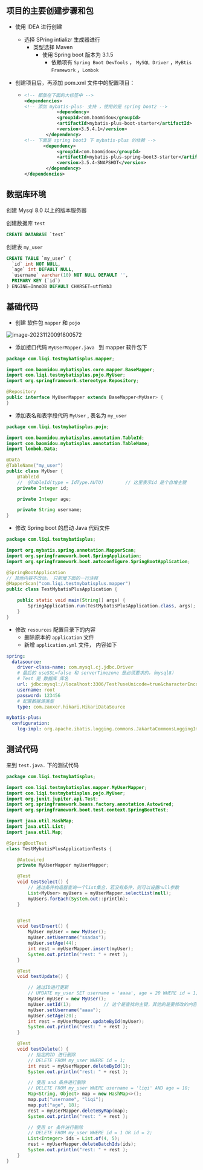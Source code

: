 ## 项目的主要创建步骤和包

- 使用 IDEA 进行创建

  - 选择  SPring intializr  生成器进行
    - 类型选择 Maven
      - 使用 Spring boot 版本为 3.1.5
        - 依赖项有  `Spring Boot DevTools`  ， `MySQL Driver` ，`MyBtis Framework` ，`Lombok`

- 创建项目后，再添加 pom.xml 文件中的配置项目：

  - ```xml
    <!-- 都放在下面的大标签中 -->
    <dependencies>
    <!-- 添加 mybatis-plus- 支持 ，使用的是 spring boot2 -->
    			<dependency>
                <groupId>com.baomidou</groupId>
                <artifactId>mybatis-plus-boot-starter</artifactId>
                <version>3.5.4.1</version>
            </dependency>
    <!-- 下面是 spring boot3 下 mybatis-plus 的依赖 -->  
           <dependency>
                <groupId>com.baomidou</groupId>
                <artifactId>mybatis-plus-spring-boot3-starter</artifactId>
                <version>3.5.4-SNAPSHOT</version>
            </dependency>
    </dependencies>
    ```





## 数据库环境

创建 Mysql 8.0 以上的版本服务器

创建数据库  `test`

```sql
CREATE DATABASE `test`
```

创建表 `my_user`

```sql
CREATE TABLE `my_user` (
  `id` int NOT NULL,
  `age` int DEFAULT NULL,
  `username` varchar(10) NOT NULL DEFAULT '',
  PRIMARY KEY (`id`)
) ENGINE=InnoDB DEFAULT CHARSET=utf8mb3
```





## 基础代码

- 创建 软件包 `mapper`  和 `pojo` 

![image-20231120091800572](./assets/image-20231120091800572.png)



- 添加接口代码  `MyUserMapper.java ` 到 mapper 软件包下

```java
package com.liqi.testmybatisplus.mapper;

import com.baomidou.mybatisplus.core.mapper.BaseMapper;
import com.liqi.testmybatisplus.pojo.MyUser;
import org.springframework.stereotype.Repository;

@Repository
public interface MyUserMapper extends BaseMapper<MyUser> {
}
```

- 添加表名和表字段代码  `MyUser`  , 表名为 `my_user`

```java
package com.liqi.testmybatisplus.pojo;

import com.baomidou.mybatisplus.annotation.TableId;
import com.baomidou.mybatisplus.annotation.TableName;
import lombok.Data;

@Data
@TableName("my_user")
public class MyUser {
    @TableId
	//  @TableId(type = IdType.AUTO)		// 这里表示id 是个自增主键
    private Integer id;

    private Integer age;

    private String username;
}
```



- 修改 Spring boot 的启动 Java 代码文件

```java
package com.liqi.testmybatisplus;

import org.mybatis.spring.annotation.MapperScan;
import org.springframework.boot.SpringApplication;
import org.springframework.boot.autoconfigure.SpringBootApplication;

@SpringBootApplication
// 其他内容不改动， 只新增下面的一行注释
@MapperScan("com.liqi.testmybatisplus.mapper")
public class TestMybatisPlusApplication {

    public static void main(String[] args) {
        SpringApplication.run(TestMybatisPlusApplication.class, args);
    }
}
```

- 修改 `resources` 配置目录下的内容
  - 删除原本的  `application` 文件
  - 新增 `application.yml` 文件， 内容如下

```yaml
spring:
  datasource:
    driver-class-name: com.mysql.cj.jdbc.Driver
    # 最后的 useSSL=false 和 serverTimezone 是必须要求的，（mysql8）
    # Test 是 数据库 库名
    url: jdbc:mysql://localhost:3306/Test?useUnicode=true&characterEncoding=utf-8&serverTimezone=GMT%2B8&useSSL=false
    username: root
    password: 123456
    # 配置数据源类型
    type: com.zaxxer.hikari.HikariDataSource

mybatis-plus:
  configuration:
    log-impl: org.apache.ibatis.logging.commons.JakartaCommonsLoggingImpl
```



## 测试代码

来到 `test.java.`  下的测试代码

```java
package com.liqi.testmybatisplus;

import com.liqi.testmybatisplus.mapper.MyUserMapper;
import com.liqi.testmybatisplus.pojo.MyUser;
import org.junit.jupiter.api.Test;
import org.springframework.beans.factory.annotation.Autowired;
import org.springframework.boot.test.context.SpringBootTest;

import java.util.HashMap;
import java.util.List;
import java.util.Map;

@SpringBootTest
class TestMybatisPlusApplicationTests {

    @Autowired
    private MyUserMapper myUserMapper;

    @Test
    void testSelect() {
        // 通过条件构造器查询一个list集合，若没有条件，则可以设置null参数
        List<MyUser> myUsers = myUserMapper.selectList(null);
        myUsers.forEach(System.out::println);
    }


    @Test
    void testInsert() {
        MyUser myUser = new MyUser();
        myUser.setUsername("ssadas");
        myUser.setAge(44);
        int rest = myUserMapper.insert(myUser);
        System.out.println("rest: " + rest );
    }

    @Test
    void testUpdate() {

        // 通过ID进行更新
        // UPDATE my_user SET username = 'aaaa', age = 20 WHERE id = 1;
        MyUser myUser = new MyUser();
        myUser.setId(1);            // 这个是查找的主键，其他的是要修改的内容
        myUser.setUsername("aaaa");
        myUser.setAge(20);
        int rest = myUserMapper.updateById(myUser);
        System.out.println("rest: " + rest );
    }

    @Test
    void testDelete() {
        // 指定的ID 进行删除
        // DELETE FROM my_user WHERE id = 1;
        int rest = myUserMapper.deleteById(1);
        System.out.println("rest: " + rest );

        // 使用 and 条件进行删除
        // DELETE FROM my_user WHERE username = 'liqi' AND age = 18;
        Map<String, Object> map = new HashMap<>();
        map.put("username", "liqi");
        map.put("age", 18);
        rest = myUserMapper.deleteByMap(map);
        System.out.println("rest: " + rest );

        // 使用 or 条件进行删除
        // DELETE FROM my_user WHERE id = 1 OR id = 2;
        List<Integer> ids = List.of(4, 5);
        rest = myUserMapper.deleteBatchIds(ids);
        System.out.println("rest: " + rest );
    }
}

```

